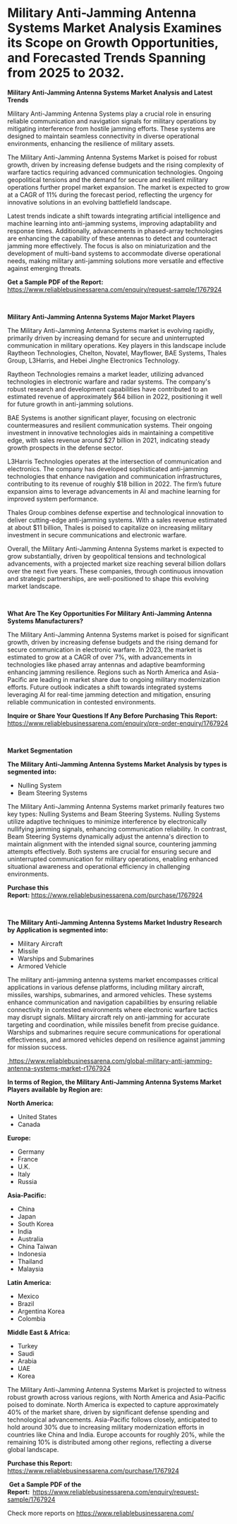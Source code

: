 <p><h1>Military Anti-Jamming Antenna Systems Market Analysis Examines its Scope on Growth Opportunities, and Forecasted Trends Spanning from 2025 to 2032.</h1></p><p><strong>Military Anti-Jamming Antenna Systems Market Analysis and Latest Trends</strong></p>
<p><p>Military Anti-Jamming Antenna Systems play a crucial role in ensuring reliable communication and navigation signals for military operations by mitigating interference from hostile jamming efforts. These systems are designed to maintain seamless connectivity in diverse operational environments, enhancing the resilience of military assets.</p><p>The Military Anti-Jamming Antenna Systems Market is poised for robust growth, driven by increasing defense budgets and the rising complexity of warfare tactics requiring advanced communication technologies. Ongoing geopolitical tensions and the demand for secure and resilient military operations further propel market expansion. The market is expected to grow at a CAGR of 11% during the forecast period, reflecting the urgency for innovative solutions in an evolving battlefield landscape.</p><p>Latest trends indicate a shift towards integrating artificial intelligence and machine learning into anti-jamming systems, improving adaptability and response times. Additionally, advancements in phased-array technologies are enhancing the capability of these antennas to detect and counteract jamming more effectively. The focus is also on miniaturization and the development of multi-band systems to accommodate diverse operational needs, making military anti-jamming solutions more versatile and effective against emerging threats.</p></p>
<p><strong>Get a Sample PDF of the Report:&nbsp;</strong> <a href="https://www.reliablebusinessarena.com/enquiry/request-sample/1767924?utm_campaign=3218&utm_medium=2&utm_source=Github&utm_content=ia&utm_term=06042025&utm_id=military-anti-jamming-antenna-systems">https://www.reliablebusinessarena.com/enquiry/request-sample/1767924</a></p>
<p>&nbsp;</p>
<p><strong>Military Anti-Jamming Antenna Systems Major Market Players</strong></p>
<p><p>The Military Anti-Jamming Antenna Systems market is evolving rapidly, primarily driven by increasing demand for secure and uninterrupted communication in military operations. Key players in this landscape include Raytheon Technologies, Chelton, Novatel, Mayflower, BAE Systems, Thales Group, L3Harris, and Hebei Jinghe Electronics Technology.</p><p>Raytheon Technologies remains a market leader, utilizing advanced technologies in electronic warfare and radar systems. The company's robust research and development capabilities have contributed to an estimated revenue of approximately $64 billion in 2022, positioning it well for future growth in anti-jamming solutions.</p><p>BAE Systems is another significant player, focusing on electronic countermeasures and resilient communication systems. Their ongoing investment in innovative technologies aids in maintaining a competitive edge, with sales revenue around $27 billion in 2021, indicating steady growth prospects in the defense sector.</p><p>L3Harris Technologies operates at the intersection of communication and electronics. The company has developed sophisticated anti-jamming technologies that enhance navigation and communication infrastructures, contributing to its revenue of roughly $18 billion in 2022. The firm’s future expansion aims to leverage advancements in AI and machine learning for improved system performance.</p><p>Thales Group combines defense expertise and technological innovation to deliver cutting-edge anti-jamming systems. With a sales revenue estimated at about $11 billion, Thales is poised to capitalize on increasing military investment in secure communications and electronic warfare.</p><p>Overall, the Military Anti-Jamming Antenna Systems market is expected to grow substantially, driven by geopolitical tensions and technological advancements, with a projected market size reaching several billion dollars over the next five years. These companies, through continuous innovation and strategic partnerships, are well-positioned to shape this evolving market landscape.</p></p>
<p>&nbsp;</p>
<p><strong>What Are The Key Opportunities For Military Anti-Jamming Antenna Systems Manufacturers?</strong></p>
<p><p>The Military Anti-Jamming Antenna Systems market is poised for significant growth, driven by increasing defense budgets and the rising demand for secure communication in electronic warfare. In 2023, the market is estimated to grow at a CAGR of over 7%, with advancements in technologies like phased array antennas and adaptive beamforming enhancing jamming resilience. Regions such as North America and Asia-Pacific are leading in market share due to ongoing military modernization efforts. Future outlook indicates a shift towards integrated systems leveraging AI for real-time jamming detection and mitigation, ensuring reliable communication in contested environments.</p></p>
<p><strong>Inquire or Share Your Questions If Any Before Purchasing This Report:</strong> <a href="https://www.reliablebusinessarena.com/enquiry/pre-order-enquiry/1767924?utm_campaign=3218&utm_medium=2&utm_source=Github&utm_content=ia&utm_term=06042025&utm_id=military-anti-jamming-antenna-systems">https://www.reliablebusinessarena.com/enquiry/pre-order-enquiry/1767924</a></p>
<p>&nbsp;</p>
<p><strong>Market Segmentation</strong></p>
<p><strong>The Military Anti-Jamming Antenna Systems Market Analysis by types is segmented into:</strong></p>
<p><ul><li>Nulling System</li><li>Beam Steering Systems</li></ul></p>
<p><p>The Military Anti-Jamming Antenna Systems market primarily features two key types: Nulling Systems and Beam Steering Systems. Nulling Systems utilize adaptive techniques to minimize interference by electronically nullifying jamming signals, enhancing communication reliability. In contrast, Beam Steering Systems dynamically adjust the antenna's direction to maintain alignment with the intended signal source, countering jamming attempts effectively. Both systems are crucial for ensuring secure and uninterrupted communication for military operations, enabling enhanced situational awareness and operational efficiency in challenging environments.</p></p>
<p><strong>Purchase this Report:&nbsp;</strong><a href="https://www.reliablebusinessarena.com/purchase/1767924?utm_campaign=3218&utm_medium=2&utm_source=Github&utm_content=ia&utm_term=06042025&utm_id=military-anti-jamming-antenna-systems">https://www.reliablebusinessarena.com/purchase/1767924</a></p>
<p>&nbsp;</p>
<p><strong>The Military Anti-Jamming Antenna Systems Market Industry Research by Application is segmented into:</strong></p>
<p><ul><li>Military Aircraft</li><li>Missile</li><li>Warships and Submarines</li><li>Armored Vehicle</li></ul></p>
<p><p>The military anti-jamming antenna systems market encompasses critical applications in various defense platforms, including military aircraft, missiles, warships, submarines, and armored vehicles. These systems enhance communication and navigation capabilities by ensuring reliable connectivity in contested environments where electronic warfare tactics may disrupt signals. Military aircraft rely on anti-jamming for accurate targeting and coordination, while missiles benefit from precise guidance. Warships and submarines require secure communications for operational effectiveness, and armored vehicles depend on resilience against jamming for mission success.</p></p>
<p><a href="https://www.reliablebusinessarena.com/global-military-anti-jamming-antenna-systems-market-r1767924?utm_campaign=3218&utm_medium=2&utm_source=Github&utm_content=ia&utm_term=06042025&utm_id=military-anti-jamming-antenna-systems">&nbsp;https://www.reliablebusinessarena.com/global-military-anti-jamming-antenna-systems-market-r1767924</a></p>
<p><strong>In terms of Region, the Military Anti-Jamming Antenna Systems Market Players available by Region are:</strong></p>
<p>
    <p> <strong> North America: </strong>
        <ul>
            <li>United States</li>
            <li>Canada</li>
        </ul>
        </p> 
    <p> <strong> Europe: </strong>
        <ul>
            <li>Germany</li>
            <li>France</li>
            <li>U.K.</li>
            <li>Italy</li>
            <li>Russia</li>
        </ul>
        </p> 
    <p> <strong> Asia-Pacific: </strong>
        <ul>
            <li>China</li>
            <li>Japan</li>
            <li>South Korea</li>
            <li>India</li>
            <li>Australia</li>
            <li>China Taiwan</li>
            <li>Indonesia</li>
            <li>Thailand</li>
            <li>Malaysia</li>
        </ul>
        </p> 
    <p> <strong> Latin America: </strong>
        <ul>
            <li>Mexico</li>
            <li>Brazil</li>
            <li>Argentina Korea</li>
            <li>Colombia</li>
        </ul>
        </p> 
    <p> <strong> Middle East & Africa: </strong>
        <ul>
            <li>Turkey</li>
            <li>Saudi</li>
            <li>Arabia</li>
            <li>UAE</li>
            <li>Korea</li>
        </ul>
    </p>
    </p>
<p><p>The Military Anti-Jamming Antenna Systems Market is projected to witness robust growth across various regions, with North America and Asia-Pacific poised to dominate. North America is expected to capture approximately 40% of the market share, driven by significant defense spending and technological advancements. Asia-Pacific follows closely, anticipated to hold around 30% due to increasing military modernization efforts in countries like China and India. Europe accounts for roughly 20%, while the remaining 10% is distributed among other regions, reflecting a diverse global landscape.</p></p>
<p><strong>Purchase this Report: </strong><a href="https://www.reliablebusinessarena.com/purchase/1767924?utm_campaign=3218&utm_medium=2&utm_source=Github&utm_content=ia&utm_term=06042025&utm_id=military-anti-jamming-antenna-systems">https://www.reliablebusinessarena.com/purchase/1767924</a></p>
<p>&nbsp;<strong>Get a Sample PDF of the Report:&nbsp;&nbsp;</strong><a href="https://www.reliablebusinessarena.com/enquiry/request-sample/1767924?utm_campaign=3218&utm_medium=2&utm_source=Github&utm_content=ia&utm_term=06042025&utm_id=military-anti-jamming-antenna-systems">https://www.reliablebusinessarena.com/enquiry/request-sample/1767924</a></p>
<p><strong></strong></p>
<p>Check more reports on <a href="https://www.reliablebusinessarena.com/?utm_campaign=3218&utm_medium=2&utm_source=Github&utm_content=ia&utm_term=06042025&utm_id=military-anti-jamming-antenna-systems">https://www.reliablebusinessarena.com/</a></p>
